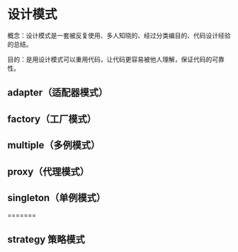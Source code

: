 # 设计模式

概念：设计模式是一套被反复使用、多人知晓的、经过分类编目的、代码设计经验的总结。

目的：是用设计模式可以重用代码，让代码更容易被他人理解，保证代码的可靠性。

## adapter（适配器模式）

## factory（工厂模式）

## multiple（多例模式）

## proxy（代理模式）

## singleton（单例模式）
=======
## strategy 策略模式


## 
